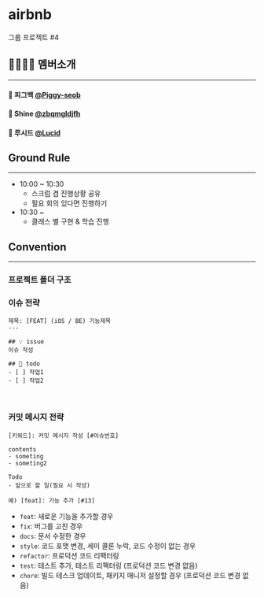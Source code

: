 # airbnb
그룹 프로젝트 #4

## 👨‍👩‍👧‍👦 멤버소개

---

#### 👨‍ 피그백 [@Piggy-seob](https://github.com/Piggy-Seob)  
#### 👨‍ Shine [@zbqmgldjfh](https://github.com/zbqmgldjfh)  
#### 👨‍ 루시드 [@Lucid](https://github.com/leejohy-0223)

## Ground Rule

---

- 10:00 ~ 10:30 
  - 스크럼 겸 진행상황 공유
  - 필요 회의 있다면 진행하기
- 10:30 ~
  - 클래스 별 구현 & 학습 진행


## Convention

---

### 프로젝트 폴더 구조


### 이슈 전략

````
제목: [FEAT] (iOS / BE) 기능제목
---

## 💡 issue
이슈 작성

## 📝 todo
- [ ] 작업1
- [ ] 작업2
````

<br>

### 커밋 메시지 전략

````
[키워드]: 커밋 메시지 작성 [#이슈번호]

contents
- someting
- someting2

Todo
- 앞으로 할 일(필요 시 작성) 

예) [feat]: 기능 추가 [#13]
````
- `feat`: 새로운 기능을 추가할 경우
- `fix`: 버그를 고친 경우
- `docs`: 문서 수정한 경우
- `style`: 코드 포맷 변경, 세미 콜론 누락, 코드 수정이 없는 경우
- `refactor`: 프로덕션 코드 리팩터링
- `test`: 테스트 추가, 테스트 리팩터링 (프로덕션 코드 변경 없음)
- `chore`: 빌드 테스크 업데이트, 패키지 매니저 설정할 경우 (프로덕션 코드 변경 없음)

